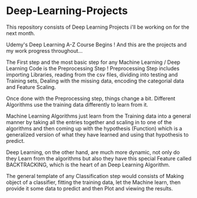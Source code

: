 # Deep-Learning-Projects
This repository consists of Deep Learning Projects i'll be working on for the next month.

Udemy's Deep Learning A-Z Course Begins !
And this are the projects and my work progress throughout...

The First step and the most basic step for any Machine Learning / Deep Learning Code is the Preprocessing Step !
Preprocessing Step includes importing Libraries, reading from the csv files, dividing into testing and Training sets, Dealing with the missing data, encoding the categorial data and Feature Scaling.

Once done with the Preprocessing step, things change a bit.
Different Algorithms use the training data differently to learn from it.

Machine Learning Algorithms just learn from the Training data into a general manner by taking all the entries together and scaling in to one of the algorithms and then coming up with the hypothesis (Function) which is a generalized version of what they have learned and using that hypothesis to predict.

Deep Learning, on the other hand, are much more dynamic, not only do they Learn from the algorithms but also they have this special Feature called BACKTRACKING, which is the heart of an Deep Learning Algorithm.

The general template of any Classification step would consists of Making object of a classifier, fitting the training data, let the Machine learn, then provide it some data to predict and then Plot and viewing the results. 


